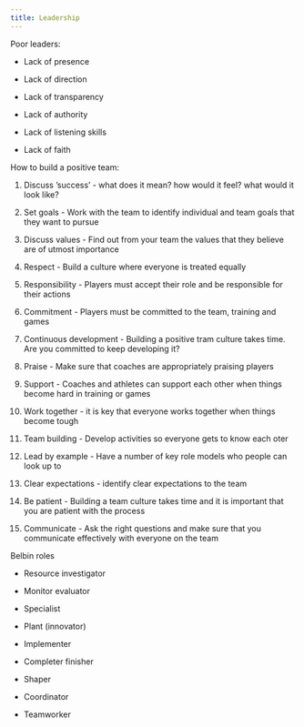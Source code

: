 ```yaml
---
title: Leadership
---
```


Poor leaders:

- Lack of presence

- Lack of direction

- Lack of transparency

- Lack of authority

- Lack of listening skills

- Lack of faith

How to build a positive team:

1.  Discuss ’success’ - what does it mean? how would it feel? what would
    it look like?

2.  Set goals - Work with the team to identify individual and team goals
    that they want to pursue

3.  Discuss values - Find out from your team the values that they
    believe are of utmost importance

4.  Respect - Build a culture where everyone is treated equally

5.  Responsibility - Players must accept their role and be responsible
    for their actions

6.  Commitment - Players must be committed to the team, training and
    games

7.  Continuous development - Building a positive tram culture takes
    time. Are you committed to keep developing it?

8.  Praise - Make sure that coaches are appropriately praising players

9.  Support - Coaches and athletes can support each other when things
    become hard in training or games

10. Work together - it is key that everyone works together when things
    become tough

11. Team building - Develop activities so everyone gets to know each
    oter

12. Lead by example - Have a number of key role models who people can
    look up to

13. Clear expectations - identify clear expectations to the team

14. Be patient - Building a team culture takes time and it is important
    that you are patient with the process

15. Communicate - Ask the right questions and make sure that you
    communicate effectively with everyone on the team

Belbin roles

- Resource investigator

- Monitor evaluator

- Specialist

- Plant (innovator)

- Implementer

- Completer finisher

- Shaper

- Coordinator

- Teamworker
